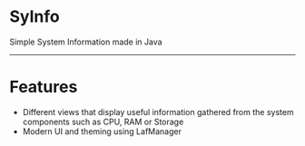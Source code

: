 # SyInfo
Simple System Information made in Java

---
# Features
- Different views that display useful information gathered from the system components such as CPU, RAM or Storage
- Modern UI and theming using LafManager
